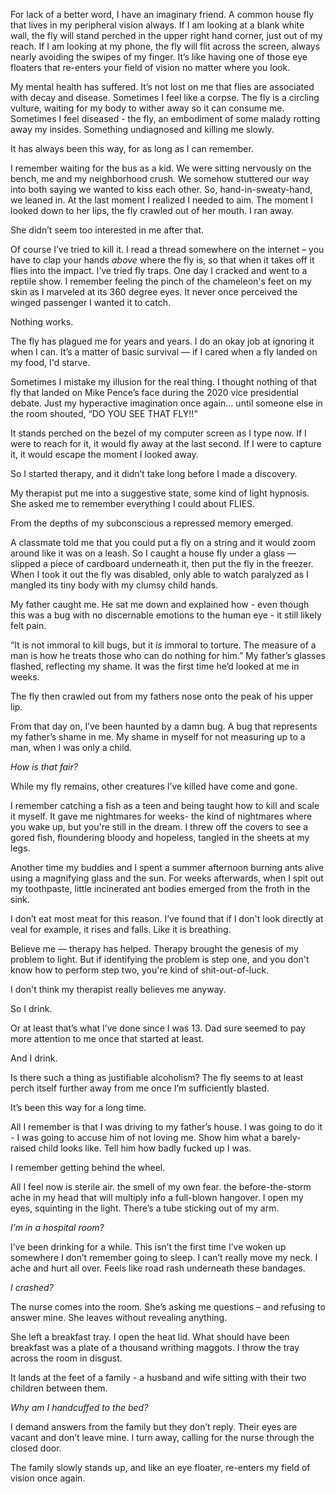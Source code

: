 For lack of a better word, I have an imaginary friend. A common house fly that lives in my peripheral vision always. If I am looking at a blank white wall, the fly will stand perched in the upper right hand corner, just out of my reach. If I am looking at my phone, the fly will flit across the screen, always nearly avoiding the swipes of my finger. It’s like having one of those eye floaters that re-enters your field of vision no matter where you look. 

My mental health has suffered. It’s not lost on me that flies are associated with decay and disease. Sometimes I feel like a corpse. The fly is a circling vulture, waiting for my body to wither away so it can consume me.  Sometimes I feel diseased - the fly, an embodiment of some malady rotting away my insides. Something undiagnosed and killing me slowly. 

It has always been this way, for as long as I can remember. 

I remember waiting for the bus as a kid. We were sitting nervously on the bench, me and my neighborhood crush. We somehow stuttered our way into both saying we wanted to kiss each other. So, hand-in-sweaty-hand, we leaned in. At the last moment I realized I needed to aim. The moment I looked down to her lips, the fly crawled out of her mouth. I ran away. 

She didn’t seem too interested in me after that. 

Of course I’ve tried to kill it. I read a thread somewhere on the internet – you have to clap your hands *above* where the fly is, so that when it takes off it flies into the impact. I’ve tried fly traps. One day I cracked and went to a reptile show. I remember feeling the pinch of the chameleon's feet on my skin as I marveled at its 360 degree eyes. It never once perceived the winged passenger I wanted it to catch. 

Nothing works. 

The fly has plagued me for years and years. I do an okay job at ignoring it when I can. It’s a matter of basic survival — if I cared when a fly landed on my food, I'd starve. 

Sometimes I mistake my illusion for the real thing. I thought nothing of that fly that landed on Mike Pence’s face during the 2020 vice presidential debate. Just my hyperactive imagination once again… until someone else in the room shouted, “DO YOU SEE THAT FLY!!” 

It stands perched on the bezel of my computer screen as I type now. If I were to reach for it, it would fly away at the last second. If I were to capture it, it would escape the moment I looked away. 

So I started therapy, and it didn’t take long before I made a discovery. 

My therapist put me into a suggestive state, some kind of light hypnosis. She asked me to remember everything I could about FLIES. 

From the depths of my subconscious a repressed memory emerged. 

A classmate told me that you could put a fly on a string and it would zoom around like it was on a leash. So I caught a house fly under a glass — slipped a piece of cardboard underneath it, then put the fly in the freezer. When I took it out the fly was disabled, only able to watch paralyzed as I mangled its tiny body with my clumsy child hands. 

My father caught me. He sat me down and explained how - even though this was a bug with no discernable emotions to the human eye - it still likely felt pain. 

“It is not immoral to kill bugs, but it *is* immoral to torture. The measure of a man is how he treats those who can do nothing for him.” My father’s glasses flashed, reflecting my shame. It was the first time he’d looked at me in weeks. 

The fly then crawled out from my fathers nose onto the peak of his upper lip. 

From that day on, I’ve been haunted by a damn bug. A bug that represents my father’s shame in me. My shame in myself for not measuring up to a man, when I was only a child. 

*How is that fair?* 

While my fly remains, other creatures I’ve killed have come and gone. 

I remember catching a fish as a teen and being taught how to kill and scale it myself.  It gave me nightmares for weeks- the kind of nightmares where you wake up, but you're still in the dream. I threw off the covers to see a gored fish, floundering bloody and hopeless, tangled in the sheets at my legs.  

Another time my buddies and I spent a summer afternoon burning ants alive using a magnifying glass and the sun. For weeks afterwards, when I spit out my toothpaste, little incinerated ant bodies emerged from the froth in the sink. 

I don’t eat most meat for this reason. I’ve found that if I don't look directly at veal for example, it rises and falls. Like it is breathing. 

Believe me — therapy has helped. Therapy brought the genesis of my problem to light. But if identifying the problem is step one, and you don't know how to perform step two, you're kind of shit-out-of-luck. 

I don't think my therapist really believes me anyway. 

So I drink. 

Or at least that’s what I’ve done since I was 13. Dad sure seemed to pay more attention to me once that started at least. 

And I drink.  

Is there such a thing as justifiable alcoholism? The fly seems to at least perch itself further away from me once I’m sufficiently blasted. 

It’s been this way for a long time. 

All I remember is that I was driving to my father’s house. I was going to do it - I was going to accuse him of not loving me. Show him what a barely-raised child looks like. Tell him how badly fucked up I was. 

I remember getting behind the wheel.

All I feel now is sterile air. the smell of my own fear. the before-the-storm ache in my head that will multiply info a full-blown hangover. I open my eyes, squinting in the light. There’s a tube sticking out of my arm. 

*I’m in a hospital room?*

I’ve been drinking for a while. This isn’t the first time I’ve woken up somewhere I don’t remember going to sleep. I can’t really move my neck. I ache and hurt all over. Feels like road rash underneath these bandages. 

*I crashed?* 

The nurse comes into the room. She’s asking me questions – and refusing to answer mine. She leaves without revealing anything. 

She left a breakfast tray. I open the heat lid. What should have been breakfast was a plate of a thousand writhing maggots. I throw the tray across the room in disgust.

It lands at the feet of a family - a husband and wife sitting with their two children between them. 

*Why am I handcuffed to the bed?*

I demand answers from the family but they don’t reply. Their eyes are vacant and don’t leave mine. I turn away, calling for the nurse through the closed door.

The family slowly stands up, and like an eye floater, re-enters my field of vision once again.